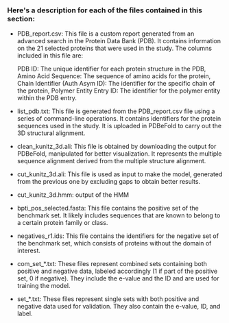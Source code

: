 ### Here's a description for each of the files contained in this section: 

- PDB_report.csv: This file is a custom report generated from an advanced search in the Protein Data Bank (PDB). It contains information on the 21 selected proteins that were used in the study. The columns included in this file are:

    PDB ID: The unique identifier for each protein structure in the PDB,
    Amino Acid Sequence: The sequence of amino acids for the protein,
    Chain Identifier (Auth Asym ID): The identifier for the specific chain of the protein,
    Polymer Entity Entry ID: The identifier for the polymer entity within the PDB entry.
  
- list_pdb.txt: This file is generated from the PDB_report.csv file using a series of command-line operations. It contains identifiers for the protein sequences used in the study. It is uploaded in PDBeFold to carry out the 3D structural alignment.

- clean_kunitz_3d.ali: This file is obtained by downloading the output for PDBeFold, manipulated for better visualization. It represents the multiple sequence alignment derived from the multiple structure alignment.

- cut_kunitz_3d.ali: This file is used as input to make the model, generated from the previous one by excluding gaps to obtain better results.
  
- cut_kunitz_3d.hmm: output of the HMM 

- bpti_pos_selected.fasta: This file contains the positive set of the benchmark set. It likely includes sequences that are known to belong to a certain protein family or class.

- negatives_r1.ids: This file contains the identifiers for the negative set of the benchmark set, which consists of proteins without the domain of interest.

- com_set_*.txt: These files represent combined sets containing both positive and negative data, labeled accordingly (1 if part of the positive set, 0 if negative). They include the e-value and the ID and are used for training the model.

- set_*.txt: These files represent single sets with both positive and negative data used for validation. They also contain the e-value, ID, and label.

